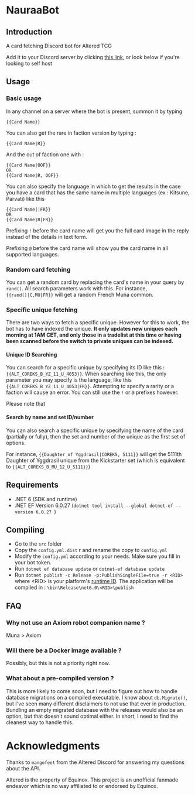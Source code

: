 # NauraaBot

## Introduction

A card fetching Discord bot for Altered TCG

Add it to your Discord server by clicking [this link](https://discord.com/oauth2/authorize?client_id=1214980379216318606&permissions=824633838592&scope=bot), or look below if you're looking to self host

## Usage

### Basic usage
In any channel on a server where the bot is present, summon it by typing

```
{{Card Name}}
```

You can also get the rare in faction version by typing :

```
{{Card Name|R}}
``` 

And the out of faction one with :

```
{{Card Name|OOF}}
OR
{{Card Name|R, OOF}}
```

You can also specify the language in which to get the results in the case you have a card that has the same name in multiple languages (ex : Kitsune, Parvati) like this
```
{{Card Name||FR}}
OR
{{Card Name|R|FR}}
```

Prefixing `!` before the card name will get you the full card image in the reply instead of the details in text form.

Prefixing `@` before the card name will show you the card name in all supported languages.

### Random card fetching

You can get a random card by replacing the card's name in your query by `rand()`. All search parameters work with this. For instance, `{{rand()|C,MU|FR}}` will get a random French Muna common.

### Specific unique fetching

There are two ways to fetch a specific unique. However for this to work, the bot has to have indexed the unique. **It only updates new uniques each morning at 1AM CET, and only those in a tradelist at this time or having been scanned before the switch to private uniques can be indexed.**

#### Unique ID Searching

You can search for a specific unique by specifying its ID like this : `{{ALT_COREKS_B_YZ_11_U_4053}}`. When searching like this, the only parameter you may specify is the language, like this `{{ALT_COREKS_B_YZ_11_U_4053|FR}}`. Attempting to specify a rarity or a faction will cause an error. You can still use the `!` or `@` prefixes however.

Please note that 

#### Search by name and set ID/number

You can also search a specific unique by specifying the name of the card (partially or fully), then the set and number of the unique as the first set of options. 

For instance, `{{Daughter of Yggdrasil|COREKS, 5111}}` will get the 5111th Daughter of Yggdrasil unique from the Kickstarter set (which is equivalent to `{{ALT_COREKS_B_MU_12_U_5111}}`)

## Requirements

- .NET 6 (SDK and runtime)
- .NET EF Version 6.0.27 (`dotnet tool install --global dotnet-ef --version 6.0.27 `)

## Compiling

- Go to the `src` folder
- Copy the `config.yml.dist` r and rename the copy to `config.yml`
- Modify the `config.yml` according to your needs. Make sure you fill in your bot token.
- Run `dotnet ef database update` or `dotnet-ef database update`
- Run `dotnet publish -c Release -p:PublishSingleFile=true -r <RID>` where \<RID\> is your platform's [runtime ID](https://learn.microsoft.com/en-us/dotnet/core/rid-catalog). The application will be compiled in : `\bin\Release\net6.0\<RID>\publish`

## FAQ

### Why not use an Axiom robot companion name ?

Muna > Axiom

### Will there be a Docker image available ?

Possibly, but this is not a priority right now.

### What about a pre-compiled version ?

This is more likely to come soon, but I need to figure out how to handle database migrations on a compiled executable. I know about `db.Migrate()`, but I've seen many different disclaimers to not use that ever in production. Bundling an empty migrated database with the releases would also be an option, but that doesn't sound optimal either. In short, I need to find the cleanest way to handle this.

# Acknowledgments

Thanks to `mangofeet` from the Altered Discord for answering my questions about the API.

Altered is the property of Equinox. This project is an unofficial fanmade endeavor which is no way affiliated to or endorsed by Equinox.
